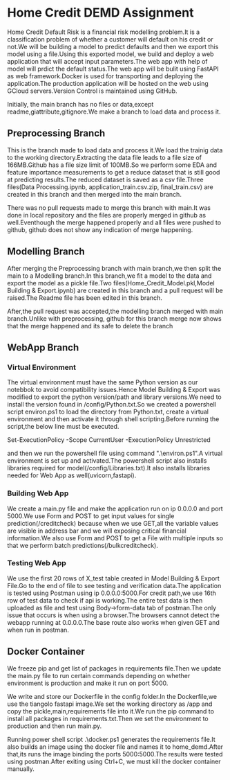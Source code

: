 # Home Credit DEMD Assignment
Home Credit Default Risk is a financial risk modelling problem.It is a classification problem of whether a customer will default on his credit or not.We will be building a model to predict defaults and then we export this model using a file.Using this exported model, we build and deploy a web application that will accept input parameters.The web app with help of model will prdict the default status.The web app will be bulit using FastAPI as web framework.Docker is used for transporting and deploying the application.The production application will be hosted on the web using GCloud servers.Version Control is maintained using GitHub.

Initially, the main branch has no files or data,except readme,giattribute,gitignore.We make a branch to load data and process it.

## Preprocessing Branch
This is the branch made to load data and process it.We load the trainig data to the working directory.Extracting the data file leads to a file size of 166MB.Github has a file size limit of 100MB.So we perform some EDA and feature importance measurements to get a reduce dataset that is still good at predicting results.The reduced dataset is saved as a csv file.Three files(Data Processing.ipynb, application_train.csv.zip, final_train.csv) are created in this branch and then merged into the main branch.

There was no pull requests made to merge this branch with main.It was done in local repository and the files are properly merged in github as well.Eventhough the merge happened properly and all files were pushed to github, github does not show any indication of merge happening.

## Modelling Branch
After merging the Preprocessing branch with main branch,we then split the main to a Modelling branch.In this branch,we fit a model to the data and export the model as a pickle file.Two files(Home_Credit_Model.pkl,Model Building & Export.ipynb) are created in this branch and a pull request will be raised.The Readme file has been edited in this branch.

After,the pull request was accepted,the modelling branch merged with main branch.Unlike with preprocessing, github for this branch merge now shows that the merge happened and its safe to delete the branch

## WebApp Branch

### Virtual Environment
The virtual environment must have the same Python version as our notebbok to avoid compatibility issues.Hence Model Building & Export was modified to export the python version/path and library versions.We need to install the version found in /config/Python.txt.So we created a powershell script environ.ps1 to load the directory from Python.txt, create a virtual environment and then activate it through shell scripting.Before running the script,the below line must be executed.

Set-ExecutionPolicy -Scope CurrentUser -ExecutionPolicy Unrestricted

and then we run the powershell file using command ".\environ.ps1".A virtual environment is set up and activated.The powershell script also installs libraries required for model(/config/Libraries.txt).It also installs libraries needed for Web App as well(uvicorn,fastapi).

### Building Web App
We create a main.py file and make the application run on ip 0.0.0.0 and port 5000.We use Form and POST to get input values for single prediction(/creditcheck) because when we use GET,all the variable values are visible in address bar and we will exposing critical financial information.We also use Form and POST to get a File with multiple inputs so that we perform batch predictions(/bulkcreditcheck).

### Testing Web App
We use the first 20 rows of X_test table created in Model Building & Export File.Go to the end of file to see testing and verification data.The application is tested using Postman using ip 0.0.0.0:5000.For credit path,we use 16th row of test data to check if api is working.The entire test data is then uploaded as file and test using Body->form-data
tab of postman.The only issue that occurs is when using a browser.The browsers cannot detect the webapp running at 0.0.0.0.The base route also works when given GET and when run in postman.

## Docker Container
We freeze pip and get list of packages in requirements file.Then we update the main.py file to run certain commands depending on whether environment is production and make it run on port 5000.

We write and store our Dockerfile in the config folder.In the Dockerfile,we use the tiangolo fastapi image.We set the working directory as /app and copy the pickle,main,requirements file into it.We run the pip command to install all packages in requirements.txt.Then we set the environment to production and then run main.py.

Running power shell script .\docker.ps1 generates the requirements file.It also builds an image using the docker file and names it to home_demd.After that,its runs the image binding the ports 5000:5000.The results were tested using postman.After exiting using Ctrl+C, we must kill the docker container manually.

